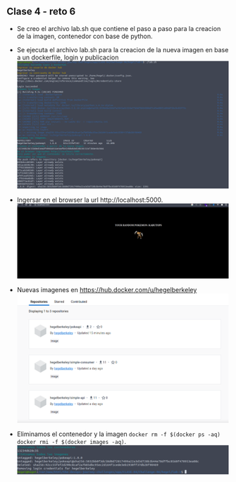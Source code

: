 ## Clase 4 - reto 6

* Se creo el archivo lab.sh que contiene el paso a paso para la creacion de la imagen, contenedor con base de python.
* Se ejecuta el archivo lab.sh para la creacion de la nueva imagen en base a un dockerfile, login y publicacion
![Ejecutar el archivo lab.sh](img-1.png)

* Ingersar en el browser la url http://localhost:5000.
![Abrir localhost:5000](img-3.png)

* Nuevas imagenes en https://hub.docker.com/u/hegelberkeley
![DB](img-4.png)

* Eliminamos el contenedor y la imagen `docker rm -f $(docker ps -aq)` `docker rmi -f $(docker images -aq)`.
  ![Elimianr imagen contenedor](img-2.png)